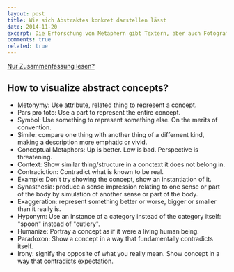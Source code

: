 ```yaml
---
layout: post
title: Wie sich Abstraktes konkret darstellen lässt
date: 2014-11-20
excerpt: Die Erforschung von Metaphern gibt Textern, aber auch Fotografen und Illustratoren Werkzeuge in die Hand, mit denen Sie abstrakte Ideen greifbar machen können.
comments: true
related: true
---
```


[Nur Zusammenfassung lesen?](#short)






## How to visualize abstract concepts?<a name="short"></a>

- Metonymy: Use attribute, related thing to represent a concept.
- Pars pro toto: Use a part to represent the entire concept.
- Symbol: Use something to represent something else. On the merits of convention.
- Simile: compare one thing with another thing of a differnent kind, making a description more emphatic or vivid.
- Conceptual Metaphors: Up is better. Low is bad. Perspective is threatening.
- Context: Show similar thing/structure in a conctext it does not belong in.
- Contradiction: Contradict what is known to be real.
- Example: Don't try showing the concept, show an instantiation of it.
- Synasthesia: produce a sense impression relating to one sense or part of the body by simulation of another sense or part of the body.
- Exaggeration: represent something better or worse, bigger or smaller than it really is.
- Hyponym: Use an instance of a category instead of the category itself: "spoon" instead of "cutlery".
- Humanize: Portray a concept as if it were a living human being.
- Paradoxon: Show a concept in a way that fundamentally contradicts itself.
- Irony: signify the opposite of what you really mean. Show concept in a way that contradicts expectation.